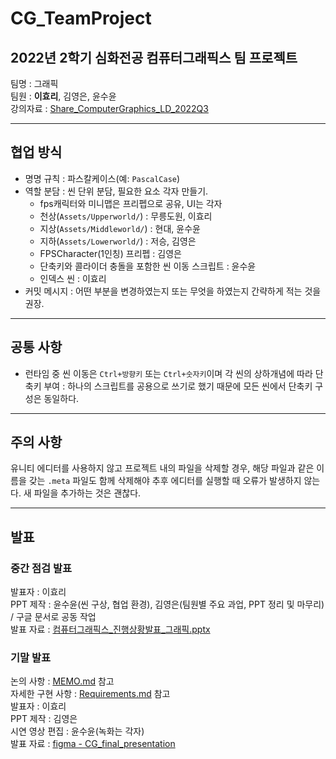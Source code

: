 # CG_TeamProject
  
## 2022년 2학기 심화전공 컴퓨터그래픽스 팀 프로젝트  
  
팀명 : 그래픽  
팀원 : **이효리**, 김영은, 윤수윤  
강의자료 : <a href="https://o365karts-my.sharepoint.com/:o:/g/personal/sva768_office_karts_ac_kr/En_H1gIFwwxNjH9ESQYVR8oBcq0rV4gtflej1NnExKSKXw?e=eDpeQJ" target="_blank" title="2022년 2학기 심화전공 컴퓨터그래픽스 강의자료">Share_ComputerGraphics_LD_2022Q3</a>
  
---
  
## 협업 방식
- 명명 규칙 : 파스칼케이스(예: `PascalCase`)
- 역할 분담 : 씬 단위 분담, 필요한 요소 각자 만들기.
    - fps캐릭터와 미니맵은 프리펩으로 공유, UI는 각자
    - 천상(`Assets/Upperworld/`) : 무릉도원, 이효리
    - 지상(`Assets/Middleworld/`) : 현대, 윤수윤
    - 지하(`Assets/Lowerworld/`) : 저승, 김영은
    - FPSCharacter(1인칭) 프리펩 : 김영은
    - 단축키와 콜라이더 충돌을 포함한 씬 이동 스크립트 : 윤수윤
    - 인덱스 씬 : 이효리
- 커밋 메시지 : 어떤 부분을 변경하였는지 또는 무엇을 하였는지 간략하게 적는 것을 권장.

---

## 공통 사항
- 런타임 중 씬 이동은 `Ctrl+방향키` 또는 `Ctrl+숫자키`이며 각 씬의 상하개념에 따라 단축키 부여 : 하나의 스크립트를 공용으로 쓰기로 했기 때문에 모든 씬에서 단축키 구성은 동일하다.

---

## 주의 사항
유니티 에디터를 사용하지 않고 프로젝트 내의 파일을 삭제할 경우, 해당 파일과 같은 이름을 갖는 `.meta` 파일도 함께 삭제해야 추후 에디터를 실행할 때 오류가 발생하지 않는다. 새 파일을 추가하는 것은 괜찮다.

---

## 발표
### 중간 점검 발표
발표자 : 이효리  
PPT 제작 : 윤수윤(씬 구상, 협업 환경), 김영은(팀원별 주요 과업, PPT 정리 및 마무리) / 구글 문서로 공동 작업  
발표 자료 : [컴퓨터그래픽스_진행상황발표_그래픽.pptx](https://docs.google.com/presentation/d/14ZV-yekGSODbI8HuWonp2Sn4wms2TZQP/edit?usp=sharing&ouid=113309621803756900421&rtpof=true&sd=true)  
  
### 기말 발표
논의 사항 : [MEMO.md](MEMO.md) 참고  
자세한 구현 사항 : [Requirements.md](Requirements.md) 참고  
발표자 : 이효리  
PPT 제작 : 김영은  
시연 영상 편집 : 윤수윤(녹화는 각자)  
발표 자료 : [figma - CG_final_presentation](https://www.figma.com/file/8r9lhCqbeqjQodZk2wCTwW/CG_final_presentation?node-id=0%3A1&t=lhpsYwfeWatX9uaP-1)  
